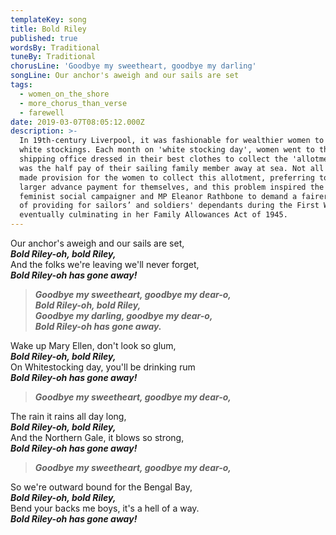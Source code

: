 ```yaml
---
templateKey: song
title: Bold Riley
published: true
wordsBy: Traditional
tuneBy: Traditional
chorusLine: 'Goodbye my sweetheart, goodbye my darling'
songLine: Our anchor's aweigh and our sails are set
tags:
  - women_on_the_shore
  - more_chorus_than_verse
  - farewell
date: 2019-03-07T08:05:12.000Z
description: >-
  In 19th-century Liverpool, it was fashionable for wealthier women to wear
  white stockings. Each month on 'white stocking day', women went to the
  shipping office dressed in their best clothes to collect the 'allotment' which
  was the half pay of their sailing family member away at sea. Not all sailors
  made provision for the women to collect this allotment, preferring to take a
  larger advance payment for themselves, and this problem inspired the Liverpool
  feminist social campaigner and MP Eleanor Rathbone to demand a fairer system
  of providing for sailors’ and soldiers' dependants during the First World War,
  eventually culminating in her Family Allowances Act of 1945.
---
```

Our anchor's aweigh and our sails are set,\
***Bold Riley-oh, bold Riley,***\
And the folks we're leaving we'll never forget,\
***Bold Riley-oh has gone away!***

> ***Goodbye my sweetheart, goodbye my dear-o,***\
> ***Bold Riley-oh, bold Riley,***\
> ***Goodbye my darling, goodbye my dear-o,***\
> ***Bold Riley-oh has gone away.***

Wake up Mary Ellen, don't look so glum,\
***Bold Riley-oh, bold Riley,***\
On Whitestocking day, you'll be drinking rum\
***Bold Riley-oh has gone away!***

> ***Goodbye my sweetheart, goodbye my dear-o,***

The rain it rains all day long,\
***Bold Riley-oh, bold Riley,***\
And the Northern Gale, it blows so strong,\
***Bold Riley-oh has gone away!***

> ***Goodbye my sweetheart, goodbye my dear-o,***

So we're outward bound for the Bengal Bay,\
***Bold Riley-oh, bold Riley,***\
Bend your backs me boys, it's a hell of a way.\
***Bold Riley-oh has gone away!***
